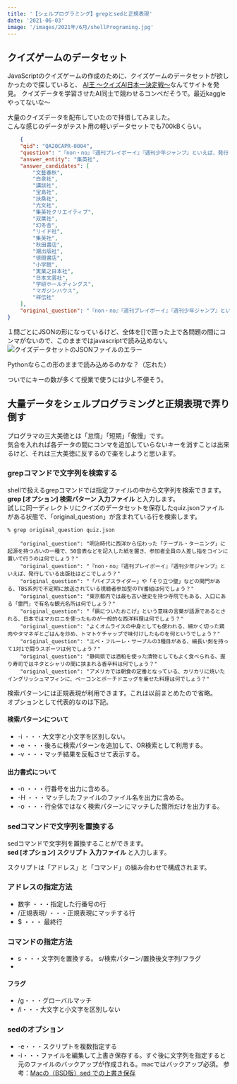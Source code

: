 ```yaml
---
title: '【シェルプログラミング】grepとsedと正規表現'
date: '2021-06-03'
image: '/images/2021年/6月/shellPrograming.jpg'
---
```


## クイズゲームのデータセット
JavaScriptのクイズゲームの作成のために、クイズゲームのデータセットが欲しかったので探していると、
[AI王 〜クイズAI日本一決定戦〜](https://www.nlp.ecei.tohoku.ac.jp/projects/aio/)なんてサイトを発見。
クイズデータを学習させたAI同士で競わせるコンペだそうで。最近kaggleやってないな〜

大量のクイズデータを配布していたので拝借してみました。<br/>
こんな感じのデータがテスト用の軽いデータセットでも700kBくらい。

```json
    {
    "qid": "QA20CAPR-0004",
    "question": "『non・no』『週刊プレイボーイ』『週刊少年ジャンプ』といえば、発行している出版社はどこでしょう?",
    "answer_entity": "集英社",
    "answer_candidates": [
        "文藝春秋",
        "白泉社",
        "講談社",
        "宝島社",
        "扶桑社",
        "光文社",
        "集英社クリエイティブ",
        "双葉社",
        "幻冬舎",
        "リイド社",
        "集英社",
        "秋田書店",
        "潮出版社",
        "徳間書店",
        "小学館",
        "実業之日本社",
        "日本文芸社",
        "学研ホールディングス",
        "マガジンハウス",
        "祥伝社"
    ],
    "original_question": "『non・no』『週刊プレイボーイ』『週刊少年ジャンプ』といえば、発行している出版社はどこでしょう？"
}
```

１問ごとにJSONの形になっているけど、全体を[]で囲った上で各問題の間にコンマがないので、このままではjavascriptで読み込めない。
![クイズデータセットのJSONファイルのエラー](/images/2021年/6月/quizJSON.png)

Pythonならこの形のままで読み込めるのかな？（忘れた）

ついでにキーの数が多くて授業で使うには少し不便そう。

## 大量データをシェルプログラミングと正規表現で弄り倒す

プログラマの三大美徳とは「怠惰」「短期」「傲慢」です。<br/>
気合を入れれば各データの間にコンマを追加していらないキーを消すことは出来るけど、それは三大美徳に反するので楽をしようと思います。

### grepコマンドで文字列を検索する

shellで扱えるgrepコマンドでは指定ファイルの中から文字列を検索できます。<br/>
**<red>grep [オプション] 検索パターン 入力ファイル </red>** と入力します。<br/>
試しに同一ディレクトリにクイズのデータセットを保存したquiz.jsonファイルがある状態で、「original_question」が含まれている行を検索します。

```terminal
% grep original_question quiz.json

    "original_question": "明治時代に西洋から伝わった「テーブル・ターニング」に起源を持つ占いの一種で、50音表などを記入した紙を置き、参加者全員の人差し指をコインに置いて行うのは何でしょう？"
    "original_question": "『non・no』『週刊プレイボーイ』『週刊少年ジャンプ』といえば、発行している出版社はどこでしょう？"
    "original_question": "「パイプスライダー」や「そり立つ壁」などの関門がある、TBS系列で不定期に放送されている視聴者参加型のTV番組は何でしょう？"
    "original_question": "東京都内では最も古い歴史を持つ寺院でもある、入口にある「雷門」で有名な観光名所は何でしょう？"
    "original_question": "「鍋についたおこげ」という意味の言葉が語源であるとされる、日本ではマカロニを使ったものが一般的な西洋料理は何でしょう？"
    "original_question": "よくオムライスの中身としても使われる、細かく切った鶏肉やタマネギとごはんを炒め、トマトケチャップで味付けしたものを何というでしょう？"
    "original_question": "エペ・フルーレ・サーブルの3種目がある、細長い剣を持って1対1で闘うスポーツは何でしょう？"
    "original_question": "静岡県では酒粕を使った漬物としてもよく食べられる、握り寿司ではネタとシャリの間に挟まれる香辛料は何でしょう？"
    "original_question": "アメリカでは朝食の定番となっている、カリカリに焼いたイングリッシュマフィンに、ベーコンとポーチドエッグを乗せた料理は何でしょう？"

```

検索パターンには正規表現が利用できます。これは以前まとめたので省略。<br/>
オプションとして代表的なのは下記。
#### 検索パターンについて
- -i ・・・大文字と小文字を区別しない。
- -e ・・・後ろに検索パターンを追加して、OR検索として利用する。
- -v ・・・マッチ結果を反転させて表示する。

#### 出力書式について
- -n ・・・行番号を出力に含める。
- -H ・・・マッチしたファイルのファイル名を出力に含める。
- -o ・・・行全体ではなく検索パターンにマッチした箇所だけを出力する。


### sedコマンドで文字列を置換する

sedコマンドで文字列を置換することができます。<br/>
**<red>sed [オプション] スクリプト 入力ファイル </red>** と入力します。<br/>

スクリプトは「アドレス」と「コマンド」の組み合わせで構成されます。
### アドレスの指定方法
- 数字 ・・・指定した行番号の行
- /正規表現/ ・・・正規表現にマッチする行
- $ ・・・ 最終行
  
### コマンドの指定方法
- s ・・・文字列を置換する。 s/検索パターン/置換後文字列/フラグ
- 
#### フラグ
- /g・・・グローバルマッチ
- /i・・・大文字と小文字を区別しない

### sedのオプション
- -e・・・スクリプトを複数指定する
- -i・・・ファイルを編集して上書き保存する。すぐ後に文字列を指定すると元のファイルのバックアップが作成される。macではバックアップ必須。
参考：[Macの（BSD版）sed での上書き保存](https://qiita.com/catfist/items/1156ae0c7875f61417ee)

